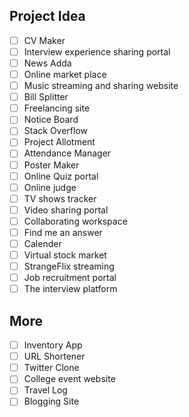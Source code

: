 ## Project Idea

* [ ] CV Maker
* [ ] Interview experience sharing portal
* [ ] News Adda
* [ ] Online market place
* [ ] Music streaming and sharing website
* [ ] Bill Splitter
* [ ] Freelancing site
* [ ] Notice Board
* [ ] Stack Overflow
* [ ] Project Allotment
* [ ] Attendance Manager
* [ ] Poster Maker
* [ ] Online Quiz portal
* [ ] Online judge
* [ ] TV shows tracker
* [ ] Video sharing portal
* [ ] Collaborating workspace
* [ ] Find me an answer
* [ ] Calender
* [ ] Virtual stock market
* [ ] StrangeFlix streaming
* [ ] Job recruitment portal
* [ ] The interview platform

## More

* [ ] Inventory App
* [ ] URL Shortener
* [ ] Twitter Clone
* [ ] College event website
* [ ] Travel Log
* [ ] Blogging Site